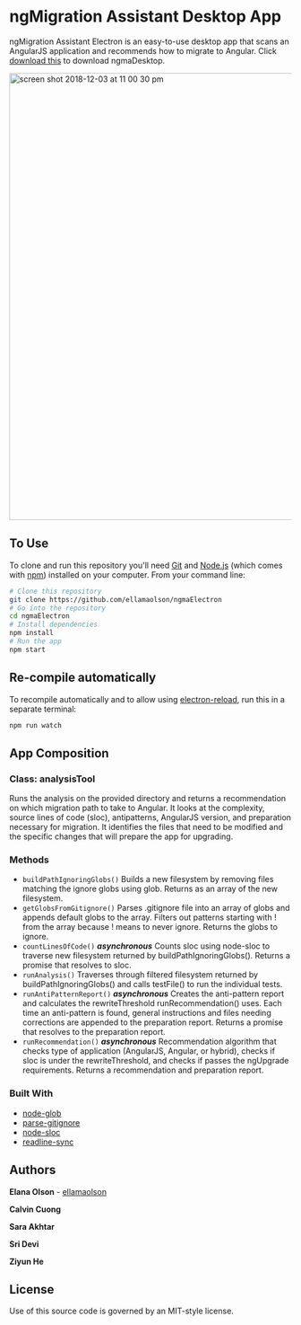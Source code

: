 # ngMigration Assistant Desktop App

ngMigration Assistant Electron is an easy-to-use desktop app that scans an AngularJS application and recommends how to migrate to Angular. Click [download this](./ngmaDesktop.app) to download ngmaDesktop.

<img width="796" alt="screen shot 2018-12-03 at 11 00 30 pm" src="https://user-images.githubusercontent.com/27384475/49424392-47919380-f74f-11e8-9e13-133115274fa6.png">

## To Use

To clone and run this repository you'll need [Git](https://git-scm.com) and [Node.js](https://nodejs.org/en/download/) (which comes with [npm](http://npmjs.com)) installed on your computer. From your command line:

```bash
# Clone this repository
git clone https://github.com/ellamaolson/ngmaElectron
# Go into the repository
cd ngmaElectron
# Install dependencies
npm install
# Run the app
npm start
```

## Re-compile automatically

To recompile automatically and to allow using [electron-reload](https://github.com/yan-foto/electron-reload), run this in a separate terminal:

```bash
npm run watch
```

## App Composition

###  Class: analysisTool

Runs the analysis on the provided directory and returns a recommendation on which migration path to take to Angular. It looks at the complexity, source lines of code (sloc), antipatterns, AngularJS version, and preparation necessary for migration. It identifies the files that need to be modified and the specific changes that will prepare the app for upgrading. 

### Methods

* ```buildPathIgnoringGlobs()``` Builds a new filesystem by removing files matching the ignore globs using glob. Returns as an array of the new filesystem.
* ```getGlobsFromGitignore()``` Parses .gitignore file into an array of globs and appends default globs to the array. Filters out patterns starting with ! from the array because ! means to never ignore. Returns the globs to ignore.
* ```countLinesOfCode()``` ***asynchronous*** Counts sloc using node-sloc to traverse new filesystem returned by buildPathIgnoringGlobs(). Returns a promise that resolves to sloc.
* ```runAnalysis()``` Traverses through filtered filesystem returned by buildPathIgnoringGlobs() and calls testFile() to run the individual tests.
* ```runAntiPatternReport()``` ***asynchronous*** Creates the anti-pattern report and calculates the rewriteThreshold runRecommendation() uses. Each time an anti-pattern is found, general instructions and files needing corrections are appended to the preparation report. Returns a promise that resolves to the preparation report. 
* ```runRecommendation()``` ***asynchronous*** Recommendation algorithm that checks type of application (AngularJS, Angular, or hybrid), checks if sloc is under the rewriteThreshold, and checks if passes the ngUpgrade requirements. Returns a recommendation and preparation report. 

### Built With

* [node-glob](https://www.npmjs.com/package/glob)
* [parse-gitignore](https://www.npmjs.com/package/parse-gitignore)
* [node-sloc](https://www.npmjs.com/package/node-sloc)
* [readline-sync](https://www.npmjs.com/package/readline-sync)

## Authors

**Elana Olson** - [ellamaolson](https://github.com/ellamaolson)

**Calvin Cuong**

**Sara Akhtar**

**Sri Devi**

**Ziyun He**


## License 

Use of this source code is governed by an MIT-style license.





